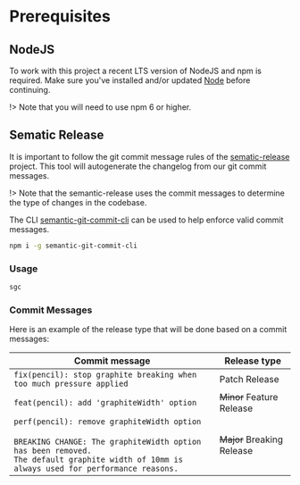 # Prerequisites

## NodeJS

To work with this project a recent LTS version of NodeJS and npm is required. Make sure you've installed and/or updated [Node](https://nodejs.org/en/) before continuing.

!> Note that you will need to use npm 6 or higher.

## Sematic Release

It is important to follow the git commit message rules of the [sematic-release](https://semantic-release.gitbook.io) project. This tool will autogenerate the changelog from our git commit messages.

!> Note that the semantic-release uses the commit messages to determine the type of changes in the codebase.

The CLI [semantic-git-commit-cli](https://github.com/JPeer264/node-semantic-git-commit-cli) can be used to help enforce valid commit messages.

```bash
npm i -g semantic-git-commit-cli
```

### Usage

```bash
sgc
```

### Commit Messages

Here is an example of the release type that will be done based on a commit messages:

| Commit message                                                                                                                                                                                   | Release type               |
| ------------------------------------------------------------------------------------------------------------------------------------------------------------------------------------------------ | -------------------------- |
| `fix(pencil): stop graphite breaking when too much pressure applied`                                                                                                                             | Patch Release              |
| `feat(pencil): add 'graphiteWidth' option`                                                                                                                                                       | ~~Minor~~ Feature Release  |
| `perf(pencil): remove graphiteWidth option`<br><br>`BREAKING CHANGE: The graphiteWidth option has been removed.`<br>`The default graphite width of 10mm is always used for performance reasons.` | ~~Major~~ Breaking Release |

